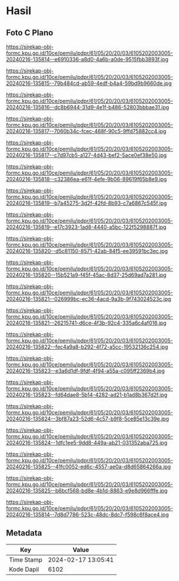 # Hasil

## Foto C Plano

https://sirekap-obj-formc.kpu.go.id/10ce/pemilu/pdpr/61/05/20/20/03/6105202003005-20240216-135814--e6910336-a8d0-4a6b-a0de-9515fbb3893f.jpg

https://sirekap-obj-formc.kpu.go.id/10ce/pemilu/pdpr/61/05/20/20/03/6105202003005-20240216-135815--79b484cd-ab59-4edf-b4a4-59bd9b9660de.jpg

https://sirekap-obj-formc.kpu.go.id/10ce/pemilu/pdpr/61/05/20/20/03/6105202003005-20240216-135816--dc8b6944-31d9-4e1f-b486-52803bbbae31.jpg

https://sirekap-obj-formc.kpu.go.id/10ce/pemilu/pdpr/61/05/20/20/03/6105202003005-20240216-135817--7060b34c-fcec-468f-90c5-9ffd75882cc4.jpg

https://sirekap-obj-formc.kpu.go.id/10ce/pemilu/pdpr/61/05/20/20/03/6105202003005-20240216-135817--c7d97cb5-a127-4d43-bef2-5ace0ef38e50.jpg

https://sirekap-obj-formc.kpu.go.id/10ce/pemilu/pdpr/61/05/20/20/03/6105202003005-20240216-135818--c32386ea-e61f-4efe-9b06-89619f65b8e9.jpg

https://sirekap-obj-formc.kpu.go.id/10ce/pemilu/pdpr/61/05/20/20/03/6105202003005-20240216-135819--b7a45275-3d2f-42fd-8b93-c7a6867c545f.jpg

https://sirekap-obj-formc.kpu.go.id/10ce/pemilu/pdpr/61/05/20/20/03/6105202003005-20240216-135819--e17c3923-1ad8-4440-a5bc-122f5298887f.jpg

https://sirekap-obj-formc.kpu.go.id/10ce/pemilu/pdpr/61/05/20/20/03/6105202003005-20240216-135820--d5c81150-8571-42ab-84f5-ee39591bc3ec.jpg

https://sirekap-obj-formc.kpu.go.id/10ce/pemilu/pdpr/61/05/20/20/03/6105202003005-20240216-135820--15b521a9-f45f-45ac-8d37-25d69ad7a281.jpg

https://sirekap-obj-formc.kpu.go.id/10ce/pemilu/pdpr/61/05/20/20/03/6105202003005-20240216-135821--026999bc-ec36-4acd-9a3b-9f743024523c.jpg

https://sirekap-obj-formc.kpu.go.id/10ce/pemilu/pdpr/61/05/20/20/03/6105202003005-20240216-135821--26215741-d6ce-4f3b-92c4-335a6c4af016.jpg

https://sirekap-obj-formc.kpu.go.id/10ce/pemilu/pdpr/61/05/20/20/03/6105202003005-20240216-135822--fec4a9a8-b292-4f72-a5cc-19532136c254.jpg

https://sirekap-obj-formc.kpu.go.id/10ce/pemilu/pdpr/61/05/20/20/03/6105202003005-20240216-135823--e3a6d1df-9fdf-4f94-a55a-c095ff2369b4.jpg

https://sirekap-obj-formc.kpu.go.id/10ce/pemilu/pdpr/61/05/20/20/03/6105202003005-20240216-135823--fd64dae8-5b14-4282-ad21-b1ad8b367d2f.jpg

https://sirekap-obj-formc.kpu.go.id/10ce/pemilu/pdpr/61/05/20/20/03/6105202003005-20240216-135824--3bf87a23-52d6-4c57-b9f8-5ce85e13c39e.jpg

https://sirekap-obj-formc.kpu.go.id/10ce/pemilu/pdpr/61/05/20/20/03/6105202003005-20240216-135824--1dfc1ee5-9dd8-449a-ab21-031352aba725.jpg

https://sirekap-obj-formc.kpu.go.id/10ce/pemilu/pdpr/61/05/20/20/03/6105202003005-20240216-135825--41fc0052-ed6c-4557-ae0a-d8d65864266a.jpg

https://sirekap-obj-formc.kpu.go.id/10ce/pemilu/pdpr/61/05/20/20/03/6105202003005-20240216-135825--b6bcf568-bd8e-4b1d-8863-e9e8d966fffe.jpg

https://sirekap-obj-formc.kpu.go.id/10ce/pemilu/pdpr/61/05/20/20/03/6105202003005-20240216-135814--7d8d7786-523c-48dc-8dc7-f598c6f8ace4.jpg


## Metadata

| Key        | Value               |
| ---------- | ------------------- |
| Time Stamp | 2024-02-17 13:05:41 |
| Kode Dapil | 6102                |



